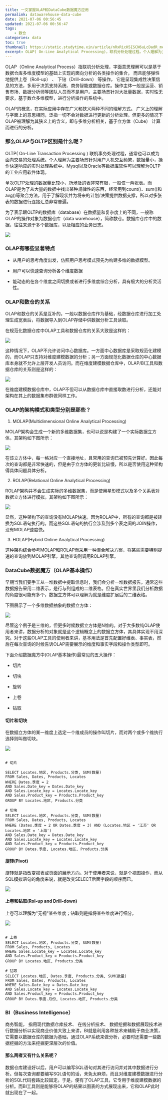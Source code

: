 ```yaml
---
title: 一文掌握OLAP和DataCube数据魔方应用
permalink: datawarehouse-data-cube
date: 2021-07-06 00:56:45
updated: 2021-07-06 00:56:47
tags: 
    - 数仓
categories: data
toc: true
thumbnail: https://static.studytime.xin/article/nRxRicH5ISCN6uLcDadR_meitu_1.jpg
excerpt: OLAP( On-Line Analytical Processing)，联机分析处理过程。个人理解为主要场景针对大批量数据，实时性无要求，基于数仓多维模型，进行分析操作的系统中。Hadoop体系中MapReduce、Hive、Spark、Flink等都可以进行为OLAP实现。
---
```


OLAP（Online Analytical Process）指联机分析处理，字面意思理解可以是基于数据仓库多维度模型的基础上实现的面向分析的各类操作的集合， 而且能够弹性地提供上卷（Roll-up） 、 下钻（Drill-down） 等操作， 它是呈现集成性决策信息的方法，多用于决策支持系统、商务智能或数据仓库。操作主体一般是运营、销售市场、数据分析师等团队人员而不是用户。主要场景针对大批量数据，实时性无要求，基于数仓多维模型，进行分析操作的系统中。

OLAP的概念，在实际应用中存在广义和狭义两种不同的理解方式。 广义上的理解与字面上的意思相同，泛指一切不会对数据进行更新的分析处理。但更多的情况下OLAP被理解为其狭义上的含义，即与多维分析相关，基于立方体（Cube） 计算而进行的分析。

### 那么OLAP与OLTP区别是什么呢？

OLTP( On-Line Transaction Processing ) 联机事务处理过程，通常也可以成为面向交易的处理系统。个人理解为主要场景针对用户人机交互频繁，数据量小，操作快速响应的实时处理系统中。Mysql以及Oracle等数据库软件可以理解为OLTP的工业应用软件体现。

单次OLTP处理的数据量比较小，所涉及的表非常有限，一般仅一两张表。而OLAP是为了从大量的数据中找出某种规律性的东西，经常用到count()、sum()和avg()等聚合方法，用于了解现状并为将来的计划/决策提供数据支撑，所以对多张表的数据进行连接汇总非常普遍。

为了表示跟OLTP的数据库（database）在数据量和复杂度上的不同，一般称OLAP的操作对象为数据仓库（data warehouse），简称数仓。数据库仓库中的数据，往往来源于多个数据库，以及相应的业务日志。

![](https://static.studytime.xin/article/20200607010742.png)

### OLAP有哪些显著特点

- 从用户的思考⻆度出发，仿照用户思考模式预先为构建多维的数据模型。

- 用户可以快速查询分析各个维度数据

- 能动态的在各个维度之间切换或者进行多维度综合分析，具有极大的分析灵活性。

### OLAP和数仓的关系

OLAP和数仓的关系是互补的，一般以数据仓库作为基础，经数据仓库进行加工处理生成宽表后，将数据导入到OLAP存储中供数据分析工具读取。

在规范化数据仓库中OLAP工具和数据仓库的关系大致是这样的：

![](https://static.studytime.xin/article/20200606193107.png)

这种情况下，OLAP不允许访问中心数据库。一方面中心数据库是采取规范化建模的，而OLAP只支持对维度建模数据的分析；另一方面规范化数据仓库的中心数据库本身就不允许上层开发人员访问。而在维度建模数据仓库中，OLAP/BI工具和数据仓库的关系则是这样的：

![](https://static.studytime.xin/article/20200606193144.png)

在维度建模数据仓库中，OLAP不但可以从数据仓库中直接取数进行分析，还能对架构在其上的数据集市群做同样工作。

### OLAP的架构模式和类型分别是那些？    

1. MOLAP(Multidimensional Online Analytical Processing)    

MOLAP架构会生成一个新的多维数据集，也可以说是构建了一个实际数据立方体。其架构如下图所示： 


![](https://static.studytime.xin//studytime/image/articles/ufINyn.jpg)

在该立方体中，每一格对应一个直接地址，且常用的查询已被预先计算好。因此每次的查询都是非常快速的，但是由于立方体的更新比较慢，所以是否使用这种架构得具体问题具体分析。    

2. ROLAP(Relational Online Analytical Processing)    

ROLAP架构并不会生成实际的多维数据集，而是使用星形模式以及多个关系表对数据立方体进行模拟。其架构如下图所示： 

![](https://static.studytime.xin//studytime/image/articles/FYdroJ.jpg)

显然，这种架构下的查询没有MOLAP快速。因为ROLAP中，所有的查询都是被转换为SQL语句执行的。而这些SQL语句的执行会涉及到多个表之间的JOIN操作，没有MOLAP速度快。

3. HOLAP(Hybrid Online Analytical Processing)

这种架构综合参考MOLAP和ROLAP而采用一种混合解决方案，将某些需要特别提速的查询放到MOLAP引擎，其他查询则调用ROLAP引擎。

### DataCube数据魔方（OLAP基本操作）

早期当我们要手工从一堆数据中提取信息时，我们会分析一堆数据报告。通常这些数据报告采用二维表示，是行与列组成的二维表格。但在真实世界里我们分析数据的角度很可能有多个，数据立方体可以理解为就是维度扩展后的二维表格。

下图展示了一个多维数据抽象的数据立方体：

![](https://static.studytime.xin/article/20200606191204.png)

尽管这个例子是三维的，但更多时候数据立方体是N维的。对于大多数纯OLAP使用者来讲，数据分析的对象就是这个逻辑概念上的数据立方体，其具体实现不用深究。对于这些OLAP工具的使用者来讲，基本用法是首先配置好维表、事实表，然后在每次查询的时候告诉OLAP需要展示的维度和事实字段和操作类型即可。

下面介绍数据魔方中(OLAP基本操作)最常见的五大操作：

- 切片

- 切块

- 旋转

- 上卷

- 钻取

#### 切片和切块

在数据立方体的某一维度上选定一个维成员的操作叫切片，而对两个或多个维执行选择则叫做切块。

![](https://static.studytime.xin/article/20200606192208.png)

```

# 切片

SELECT Locates.地区, Products.分类, SUM(数量)
FROM Sales, Dates, Products, Locates
WHERE Dates.季度 = 2
AND Sales.Date_key = Dates.Date_key
AND Sales.Locate_key = Locates.Locate_key
AND Sales.Product_key = Products.Product_key
GROUP BY Locates.地区, Products.分类

# 切块
SELECT Locates.地区, Products.分类, SUM(数量)
FROM Sales, Dates, Products, Locates
WHERE (Dates.季度 = 2 OR Dates.季度 = 3) AND (Locates.地区 = '江苏' OR Locates.地区 = '上海')
AND Sales.Date_key = Dates.Date_key
AND Sales.Locate_key = Locates.Locate_key
AND Sales.Product_key = Products.Product_key
GROUP BY Dates.季度, Locates.地区, Products.分类

```

#### 旋转(Pivot)

旋转就是指改变报表或页面的展示方向。对于使用者来说，就是个视图操作，而从SQL模拟语句的角度来说，就是改变SELECT后面字段的顺序而已。

![](https://static.studytime.xin/article/20200606192310.png)

#### 上卷和钻取(Rol-up and Drill-down)

上卷可以理解为"无视"某些维度；钻取则是指将某些维度进行细分。

![](https://static.studytime.xin/article/20200606192502.png)

```

# 上卷
SELECT Locates.地区, Products.分类, SUM(数量)
FROM Sales, Products, Locates
WHERE Sales.Locate_key = Locates.Locate_key
AND Sales.Product_key = Products.Product_key
GROUP BY Locates.地区, Products.分类

# 钻取
SELECT Locates.地区, Dates.季度, Products.分类, SUM(数量)
FROM Sales, Dates, Products, Locates
WHERE Sales.Date_key = Dates.Date_key
AND Sales.Locate_key = Locates.Locate_key
AND Sales.Product_key = Products.Product_key
GROUP BY Dates.季度.月份, Locates.地区, Products.分类

```

### BI（Business Intelligence）

商务智能， 指用现代数据仓库技术、 在线分析技术、 数据挖掘和数据展现技术进行数据分析以实现商业价值大致上来讲，BI就是利用各种技术来辅助于商业决策，它需要以数据仓库的数据为基础，通过OLAP系统来做分析，必要时还需要一些数据挖掘的方法来挖掘更深层次的价值。

#### 那么两者又有什么关系呢？

数据仓库建设好以后，用户可以编写SQL语句对其进行访问并对其中数据进行分析。但每次查询都要编写SQL语句的话，未免太麻烦，而且对维度建模数据进行分析的SQL代码套路比较固定。于是，便有了OLAP工具，它专用于维度建模数据的分析。而BI工具则是能够将OLAP的结果以图表的方式展现出来，它和OLAP此时就出现在了一起。  

  
